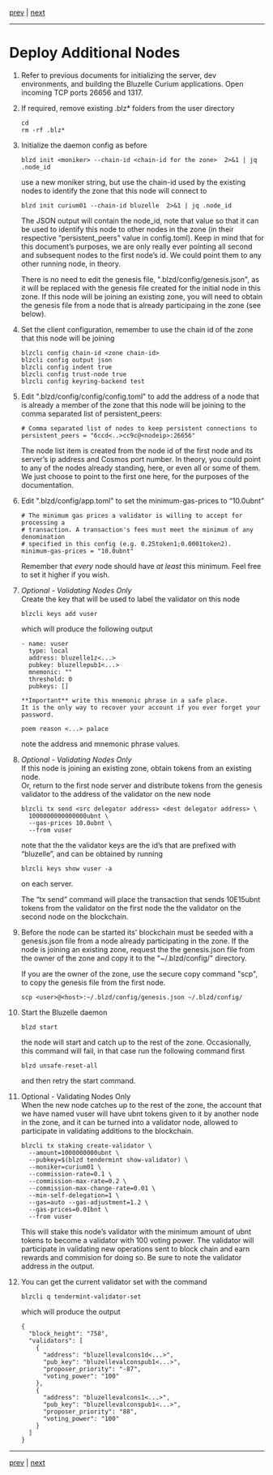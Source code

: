 [prev](./deploy.md) | [next](../commands/queries.md)
***
Deploy Additional Nodes
========================

1.  Refer to previous documents for initializing the server, dev environments, 
    and building the Bluzelle Curium applications. Open incoming TCP ports 
    26656 and 1317.
    
2.  If required, remove existing .blz* folders from the user directory
    
        cd
        rm -rf .blz*
    
3.  Initialize the daemon config as before

        blzd init <moniker> --chain-id <chain-id for the zone>  2>&1 | jq .node_id

    use a new moniker string, but use the chain-id used by the existing nodes to 
    identify the zone that this node will connect to

        blzd init curium01 --chain-id bluzelle  2>&1 | jq .node_id
        
    The JSON output will contain the node_id, note that value so that it can be 
    used to identify this node to other nodes in the zone (in their respective 
    “persistent_peers” value in config.toml). Keep in mind that for this 
    document’s purposes, we are only really ever pointing all second and 
    subsequent nodes to the first node’s id. We could point them to any other 
    running node, in theory.
    
    There is no need to edit the genesis file, ".blzd/config/genesis.json", as
    it will be replaced with the genesis file created for the initial node in 
    this zone. If this node will be joining an existing zone, you will need to 
    obtain the genesis file from a node that is already participaing in the
    zone (see below). 
    
4.  Set the client configuration, remember to use the chain id of the zone that
    this node will be joining

        blzcli config chain-id <zone chain-id>
        blzcli config output json 
        blzcli config indent true 
        blzcli config trust-node true
        blzcli config keyring-backend test

5.  Edit ".blzd/config/config/config.toml" to add the address of a node that is
    already a member of the zone that this node will be joining to the comma 
    separated list of persistent_peers:

        # Comma separated list of nodes to keep persistent connections to
        persistent_peers = "6ccd<..>cc9c@<nodeip>:26656"
        
    The node list item is created from the node id of the first node and its 
    server’s ip address and Cosmos port number. In theory, you could point to 
    any of the nodes already standing, here, or even all or some of them. We 
    just choose to point to the first one here, for the purposes of the 
    documentation.

6.  Edit ".blzd/config/app.toml" to set the minimum-gas-prices  to “10.0ubnt”

        # The minimum gas prices a validator is willing to accept for processing a
        # transaction. A transaction's fees must meet the minimum of any denomination
        # specified in this config (e.g. 0.25token1;0.0001token2).
        minimum-gas-prices = "10.0ubnt"
        
    Remember that *every* node should have *at least* this minimum. Feel free 
    to set it higher if you wish.
    
7.  *Optional - Validating Nodes Only*   
    Create the key that will be used to label the validator on this node

        blzcli keys add vuser

    which will produce the following output
        
        - name: vuser
          type: local
          address: bluzelle1z<...>
          pubkey: bluzellepub1<...>
          mnemonic: ""
          threshold: 0
          pubkeys: []

        **Important** write this mnemonic phrase in a safe place.
        It is the only way to recover your account if you ever forget your password.

        poem reason <...> palace

    note the address and mnemonic phrase values.

8.  *Optional - Validating Nodes Only*   
    If this node is joining an existing zone, obtain tokens from an existing
    node.   
    Or, return to the first node server and distribute tokens from the genesis 
    validator to the address of the validator on the new node

        blzcli tx send <src delegator address> <dest delegator address> \
          1000000000000000ubnt \
          --gas-prices 10.0ubnt \ 
          --from vuser
        
    note that the the validator keys are the id’s that are prefixed with 
    “bluzelle”, and can be obtained by running
    
        blzcli keys show vuser -a
        
    on each server.
    
    The “tx send” command will place the transaction that sends 10E15ubnt 
    tokens from the validator on the first node the the validator on the second
    node on the blockchain. 

9.  Before the node can be started its' blockchain must be seeded with a 
    genesis.json file from a node already participating in the zone. If the
    node is joining an existing zone, request the the genesis.json file from 
    the owner of the zone and copy it to  the "~/.blzd/config/" directory.
    
    If you are the owner of the zone, use the secure copy command "scp", to 
    copy the genesis file from the first node.

        scp <user>@<host>:~/.blzd/config/genesis.json ~/.blzd/config/

10. Start the Bluzelle daemon 

        blzd start
        
    the node will start and catch up to the rest of the zone. Occasionally, 
    this command will fail, in that case run the following command first

        blzd unsafe-reset-all
        
    and then retry the start command.

11. Optional - Validating Nodes Only   
    When the new node catches up to the rest of the zone, the account that we 
    have named vuser will have ubnt tokens given to it by another node in the
    zone, and it can be turned into a validator node, allowed to participate 
    in validating additions to the blockchain. 

        blzcli tx staking create-validator \
          --amount=1000000000ubnt \
          --pubkey=$(blzd tendermint show-validator) \
          --moniker=curium01 \
          --commission-rate=0.1 \
          --commission-max-rate=0.2 \
          --commission-max-change-rate=0.01 \
          --min-self-delegation=1 \
          --gas=auto --gas-adjustment=1.2 \
          --gas-prices=0.01bnt \
          --from vuser

    This will stake this node’s validator with the minimum amount of ubnt 
    tokens to become a validator with 100 voting power. The validator will 
    participate in validating new operations sent to block chain and earn 
    rewards and commision for doing so. Be sure to note the validator address 
    in the output.

12. You can get the current validator set with the command

        blzcli q tendermint-validator-set
        
    which will produce the output

        {
          "block_height": "758",
          "validators": [
            {
              "address": "bluzellevalcons1d<...>",
              "pub_key": "bluzellevalconspub1<...>",
              "proposer_priority": "-87",
              "voting_power": "100"
            },
            {
              "address": "bluzellevalcons1<...>",
              "pub_key": "bluzellevalconspub1<...>",
              "proposer_priority": "88",
              "voting_power": "100"
            }
          ]
        }
***
[prev](./deploy.md) | [next](../commands/qAndTX.md)
        
